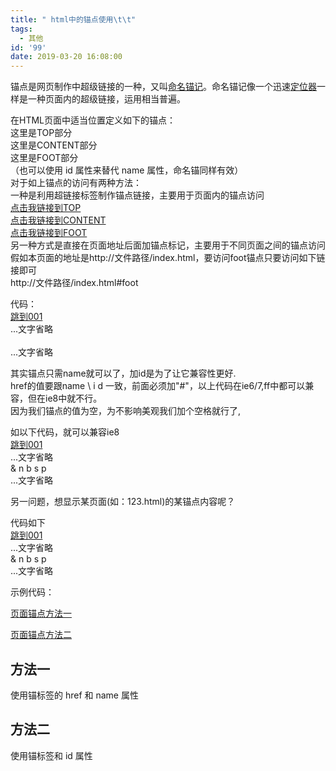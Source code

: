 ```yaml
---
title: " html中的锚点使用\t\t"
tags:
  - 其他
id: '99'
date: 2019-03-20 16:08:00
---
```


锚点是网页制作中超级链接的一种，又叫[命名锚记](http://baike.baidu.com/view/1153353.htm)。命名锚记像一个迅速[定位器](https://www.baidu.com/s?wd=%E5%AE%9A%E4%BD%8D%E5%99%A8&tn=24004469_oem_dg&rsv_dl=gh_pl_sl_csd)一样是一种页面内的超级链接，运用相当普遍。

在HTML页面中适当位置定义如下的锚点：  
<a name="top">这里是TOP部分</a>  
<a name="content">这里是CONTENT部分</a>  
<a name="foot">这里是FOOT部分</a>  
（也可以使用 id 属性来替代 name 属性，命名锚同样有效）  
对于如上锚点的访问有两种方法：  
一种是利用超链接标签<a></a>制作锚点链接，主要用于页面内的锚点访问  
<a href="#top">点击我链接到TOP</a>  
<a href="#content">点击我链接到CONTENT</a>  
<a href="#foot">点击我链接到FOOT</a>  
另一种方式是直接在页面地址后面加锚点标记，主要用于不同页面之间的锚点访问  
假如本页面的地址是http://文件路径/index.html，要访问foot锚点只要访问如下链接即可  
http://文件路径/index.html#foot

代码：  
<a href="#001">跳到001</a>  
...文字省略  
<a name="001" id="001" ></a>  
...文字省略

其实锚点只需name就可以了，加id是为了让它兼容性更好.  
href的值要跟name \\ i d 一致，前面必须加"#"，以上代码在ie6/7,ff中都可以兼容，但在ie8中就不行。  
因为我们锚点的<a></a>值为空，为不影响美观我们加个空格就行了,

如以下代码，就可以兼容ie8  
<a href="#001">跳到001</a>  
...文字省略  
<a name="001" id="001" > & n b s p  </a>  
...文字省略

另一问题，想显示某页面(如：123.html)的某锚点内容呢？

代码如下  
<a href="123.html#001">跳到001</a>  
...文字省略  
<a name="001" id="001" > & n b s p </a>  
...文字省略

示例代码：  
<html>  
<body>  
<p>  
<a href="#method1">页面锚点方法一</a>  
</p>  
<p>  
<a href="#method2">页面锚点方法二</a>  
</p>  
<h2><a name="method1">方法一</a></h2>  
<p>使用锚标签的 href 和 name 属性</p>  
<h2 id="method2">方法二</h2>  
<p>使用锚标签和 id 属性</p>  
</body>  
</html>